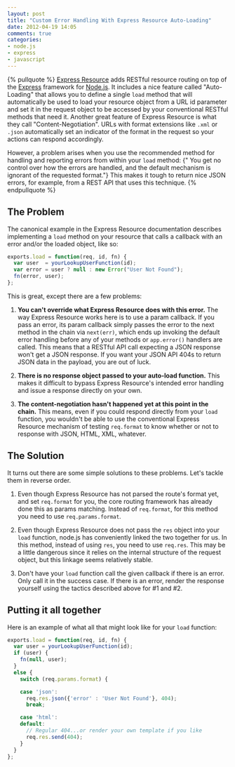 ```yaml
---
layout: post
title: "Custom Error Handling With Express Resource Auto-Loading"
date: 2012-04-19 14:05
comments: true
categories:
- node.js
- express
- javascript
---
```


{% pullquote %}
[Express Resource](https://github.com/visionmedia/express-resource) adds RESTful resource routing on top of the [Express](http://expressjs.com/) framework for [Node.js](http://nodejs.org/). It includes a nice feature called "Auto-Loading" that allows you to define a single `load` method that will automatically be used to load your resource object from a URL id parameter and set it in the request object to be accessed by your conventional RESTful methods that need it. Another great feature of Express Resource is what they call "Content-Negotiation". URLs with format extensions like `.xml` or `.json` automatically set an indicator of the format in the request so your actions can respond accordingly.

However, a problem arises when you use the recommended method for handling and reporting errors from within your `load` method: {" You get no control over how the errors are handled, and the default mechanism is ignorant of the requested format."} This makes it tough to return nice JSON errors, for example, from a REST API that uses this technique.
{% endpullquote %}

<!-- MORE -->

## The Problem

The canonical example in the Express Resource documentation describes implementing a `load` method on your resource that calls a callback with an error and/or the loaded object, like so:

```javascript
exports.load = function(req, id, fn) {
  var user  = yourLookupUserFunction(id);
  var error = user ? null : new Error("User Not Found");
  fn(error, user);
};
```

This is great, except there are a few problems:

1. **You can't override what Express Resource does with this error.** The way Express Resource works here is to use a param callback. If you pass an error, its param callback simply passes the error to the next method in the chain via `next(err)`, which ends up invoking the default error handling before any of your methods or `app.error()` handlers are called. This means that a RESTful API call expecting a JSON response won't get a JSON response. If you want your JSON API 404s to return JSON data in the payload, you are out of luck.

2. **There is no response object passed to your auto-load function.** This makes it difficult to bypass Express Resource's intended error handling and issue a response directly on your own.

3. **The content-negotiation hasn't happened yet at this point in the chain.** This means, even if you could respond directly from your `load` function, you wouldn't be able to use the conventional Express Resource mechanism of testing `req.format` to know whether or not to response with JSON, HTML, XML, whatever.

## The Solution

It turns out there are some simple solutions to these problems. Let's tackle them in reverse order.

1. Even though Express Resource has not parsed the route's format yet, and set `req.format` for you, the core routing framework has already done this as params matching. Instead of `req.format`, for this method you need to use `req.params.format`.

2. Even though Express Resource does not pass the `res` object into your `load` function, node.js has conveniently linked the two together for us. In this method, instead of using `res`, you need to use `req.res`. This may be a little dangerous since it relies on the internal structure of the request object, but this linkage seems relatively stable.

3. Don't have your `load` function call the given callback if there is an error. Only call it in the success case. If there is an error, render the response yourself using the tactics described above for #1 and #2.

## Putting it all together

Here is an example of what all that might look like for your `load` function:

```javascript
exports.load = function(req, id, fn) {
  var user = yourLookupUserFunction(id);
  if (user) {
    fn(null, user);
  }
  else {
    switch (req.params.format) {

    case 'json':
      req.res.json({'error' : 'User Not Found'}, 404);
      break;

    case 'html':
    default:
      // Regular 404...or render your own template if you like
      req.res.send(404);
    }
  }
};
```
